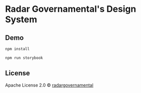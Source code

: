 # Radar Governamental's Design System

## Demo

```bash
npm install
```

```bash
npm run storybook
```

## License

Apache License 2.0 © [radargovernamental](https://github.com/radargovernamental/design-system)
